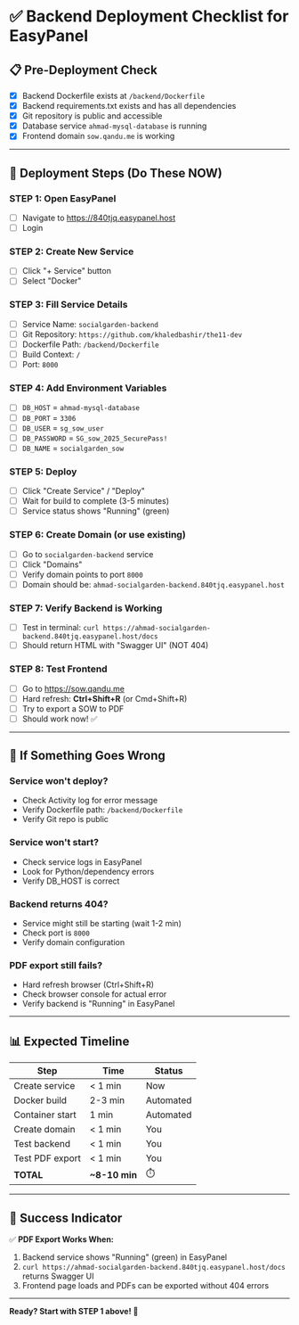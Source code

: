 # ✅ Backend Deployment Checklist for EasyPanel

## 📋 Pre-Deployment Check

- [x] Backend Dockerfile exists at `/backend/Dockerfile`
- [x] Backend requirements.txt exists and has all dependencies
- [x] Git repository is public and accessible
- [x] Database service `ahmad-mysql-database` is running
- [x] Frontend domain `sow.qandu.me` is working

---

## 🚀 Deployment Steps (Do These NOW)

### STEP 1: Open EasyPanel
- [ ] Navigate to https://840tjq.easypanel.host
- [ ] Login

### STEP 2: Create New Service
- [ ] Click "+ Service" button
- [ ] Select "Docker"

### STEP 3: Fill Service Details
- [ ] Service Name: `socialgarden-backend`
- [ ] Git Repository: `https://github.com/khaledbashir/the11-dev`
- [ ] Dockerfile Path: `/backend/Dockerfile`
- [ ] Build Context: `/`
- [ ] Port: `8000`

### STEP 4: Add Environment Variables
- [ ] `DB_HOST` = `ahmad-mysql-database`
- [ ] `DB_PORT` = `3306`
- [ ] `DB_USER` = `sg_sow_user`
- [ ] `DB_PASSWORD` = `SG_sow_2025_SecurePass!`
- [ ] `DB_NAME` = `socialgarden_sow`

### STEP 5: Deploy
- [ ] Click "Create Service" / "Deploy"
- [ ] Wait for build to complete (3-5 minutes)
- [ ] Service status shows "Running" (green)

### STEP 6: Create Domain (or use existing)
- [ ] Go to `socialgarden-backend` service
- [ ] Click "Domains"
- [ ] Verify domain points to port `8000`
- [ ] Domain should be: `ahmad-socialgarden-backend.840tjq.easypanel.host`

### STEP 7: Verify Backend is Working
- [ ] Test in terminal: `curl https://ahmad-socialgarden-backend.840tjq.easypanel.host/docs`
- [ ] Should return HTML with "Swagger UI" (NOT 404)

### STEP 8: Test Frontend
- [ ] Go to https://sow.qandu.me
- [ ] Hard refresh: **Ctrl+Shift+R** (or Cmd+Shift+R)
- [ ] Try to export a SOW to PDF
- [ ] Should work now! ✅

---

## 🛑 If Something Goes Wrong

### Service won't deploy?
- Check Activity log for error message
- Verify Dockerfile path: `/backend/Dockerfile`
- Verify Git repo is public

### Service won't start?
- Check service logs in EasyPanel
- Look for Python/dependency errors
- Verify DB_HOST is correct

### Backend returns 404?
- Service might still be starting (wait 1-2 min)
- Check port is `8000`
- Verify domain configuration

### PDF export still fails?
- Hard refresh browser (Ctrl+Shift+R)
- Check browser console for actual error
- Verify backend is "Running" in EasyPanel

---

## 📊 Expected Timeline

| Step | Time | Status |
|------|------|--------|
| Create service | < 1 min | Now |
| Docker build | 2-3 min | Automated |
| Container start | 1 min | Automated |
| Create domain | < 1 min | You |
| Test backend | < 1 min | You |
| Test PDF export | < 1 min | You |
| **TOTAL** | **~8-10 min** | ⏱️ |

---

## 🎯 Success Indicator

✅ **PDF Export Works When:**
1. Backend service shows "Running" (green) in EasyPanel
2. `curl https://ahmad-socialgarden-backend.840tjq.easypanel.host/docs` returns Swagger UI
3. Frontend page loads and PDFs can be exported without 404 errors

---

**Ready? Start with STEP 1 above! 🚀**
